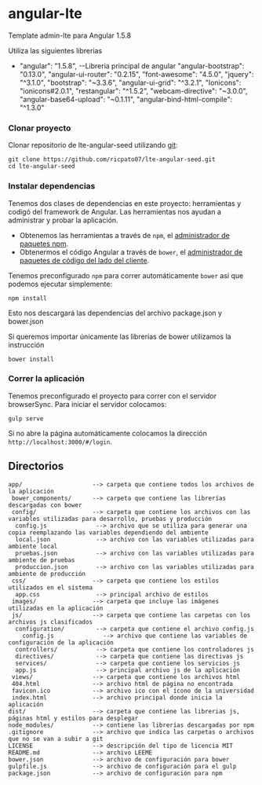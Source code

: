 # angular-lte
Template admin-lte para Angular 1.5.8

Utiliza las siguientes librerias
 - "angular": "1.5.8",  --Libreria principal de angular
"angular-bootstrap": "0.13.0",
 "angular-ui-router": "0.2.15",
"font-awesome": "4.5.0",
"jquery": "^3.1.0",
"bootstrap": "~3.3.6",
"angular-ui-grid": "^3.2.1",
"Ionicons": "ionicons#2.0.1",
"restangular": "^1.5.2",
"webcam-directive": "~3.0.0",
"angular-base64-upload": "~0.1.11",
"angular-bind-html-compile": "^1.3.0"

### Clonar proyecto

Clonar repositorio de lte-angular-seed utilizando [git][git]:

```
git clone https://github.com/ricpato07/lte-angular-seed.git
cd lte-angular-seed
```

### Instalar dependencias

Tenemos dos clases de dependencias en este proyecto: herramientas y codigó del framework de Angular.
Las herramientas nos ayudan a administrar y probar la aplicación.

* Obtenemos las herramientas a través de `npm`, el [administrador de paquetes npm][npm].
* Obtenermos el código Angular a través de `bower`, el [administrador de paquetes de código del lado del cliente][bower].

Tenemos preconfigurado `npm` para correr automáticamente `bower` así que podemos ejecutar simplemente:

```
npm install
```
Esto nos descargará las dependencias del archivo package.json y bower.json

Si queremos importar únicamente las librerías de bower utilizamos la instrucción

```
bower install
```

### Correr la aplicación

Tenemos preconfigurado el proyecto para correr con el servidor browserSync. Para iniciar el servidor 
colocamos:

```
gulp serve
```
Si no abre la página automáticamente colocamos la dirección `http://localhost:3000/#/login`.



## Directorios

```
app/                    --> carpeta que contiene todos los archivos de la aplicación
 bower_components/      --> carpeta que contiene las librerías descargadas con bower
 config/                --> carpeta que contiene los archivos con las variables utilizadas para desarrollo, pruebas y producción
  config.js              --> archivo que se utiliza para generar una copia reemplazando las variables dependiendo del ambiente
  local.json             --> archivo con las variables utilizadas para ambiente local
  pruebas.json           --> archivo con las variables utilizadas para ambiente de pruebas
  produccion.json        --> archivo con las variables utilizadas para ambiente de producción
 css/                   --> carpeta que contiene los estilos utilizados en el sistema
  app.css                --> principal archivo de estilos  
 images/                --> carpeta que incluye las imágenes utilizadas en la aplicación
 js/                    --> carpeta que contiene las carpetas con los archivos js clasificados
  configuration/         --> carpeta que contiene el archivo config.js
    config.js              --> archivo que contiene las variables de configuración de la aplicación
  controllers/           --> carpeta que contiene los controladores js 
  directives/            --> carpeta que contiene las directivas js 
  services/              --> carpeta que contiene los servicios js
  app.js                 --> principal archivo js de la aplicación
 views/                 --> carpeta que contiene los archivos html     
 404.html               --> archivo html de página no encontrada
 favicon.ico            --> archivo ico con el ícono de la universidad
 index.html             --> archivo principal donde inicia la aplicación
dist/                   --> carpeta que contiene las librerias js, páginas html y estilos para desplegar
node_modules/           --> contiene las librerías descargadas por npm
.gitignore              --> archivo que indica las carpetas o archivos que no se van a subir a git 
LICENSE                 --> descripción del tipo de licencia MIT 
README.md               --> archivo LEEME
bower.json              --> archivo de configuración para bower
gulpfile.js             --> archivo de configuración para el gulp
package.json            --> archivo de configuración para npm
```


[git]: http://git-scm.com/
[bower]: http://bower.io
[npm]: https://www.npmjs.org/
[node]: http://nodejs.org
[browserSync]: https://www.browsersync.io/docs/gulp
